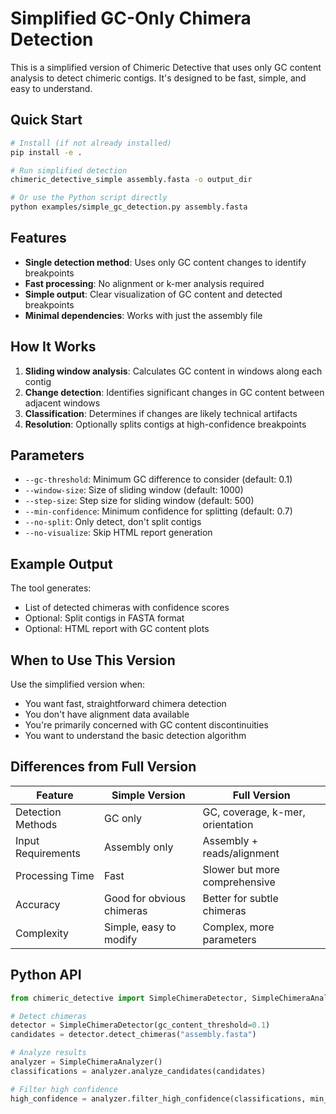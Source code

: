 # Simplified GC-Only Chimera Detection

This is a simplified version of Chimeric Detective that uses only GC content analysis to detect chimeric contigs. It's designed to be fast, simple, and easy to understand.

## Quick Start

```bash
# Install (if not already installed)
pip install -e .

# Run simplified detection
chimeric_detective_simple assembly.fasta -o output_dir

# Or use the Python script directly
python examples/simple_gc_detection.py assembly.fasta
```

## Features

- **Single detection method**: Uses only GC content changes to identify breakpoints
- **Fast processing**: No alignment or k-mer analysis required
- **Simple output**: Clear visualization of GC content and detected breakpoints
- **Minimal dependencies**: Works with just the assembly file

## How It Works

1. **Sliding window analysis**: Calculates GC content in windows along each contig
2. **Change detection**: Identifies significant changes in GC content between adjacent windows
3. **Classification**: Determines if changes are likely technical artifacts
4. **Resolution**: Optionally splits contigs at high-confidence breakpoints

## Parameters

- `--gc-threshold`: Minimum GC difference to consider (default: 0.1)
- `--window-size`: Size of sliding window (default: 1000)
- `--step-size`: Step size for sliding window (default: 500)
- `--min-confidence`: Minimum confidence for splitting (default: 0.7)
- `--no-split`: Only detect, don't split contigs
- `--no-visualize`: Skip HTML report generation

## Example Output

The tool generates:
- List of detected chimeras with confidence scores
- Optional: Split contigs in FASTA format
- Optional: HTML report with GC content plots

## When to Use This Version

Use the simplified version when:
- You want fast, straightforward chimera detection
- You don't have alignment data available
- You're primarily concerned with GC content discontinuities
- You want to understand the basic detection algorithm

## Differences from Full Version

| Feature | Simple Version | Full Version |
|---------|---------------|--------------|
| Detection Methods | GC only | GC, coverage, k-mer, orientation |
| Input Requirements | Assembly only | Assembly + reads/alignment |
| Processing Time | Fast | Slower but more comprehensive |
| Accuracy | Good for obvious chimeras | Better for subtle chimeras |
| Complexity | Simple, easy to modify | Complex, more parameters |

## Python API

```python
from chimeric_detective import SimpleChimeraDetector, SimpleChimeraAnalyzer

# Detect chimeras
detector = SimpleChimeraDetector(gc_content_threshold=0.1)
candidates = detector.detect_chimeras("assembly.fasta")

# Analyze results
analyzer = SimpleChimeraAnalyzer()
classifications = analyzer.analyze_candidates(candidates)

# Filter high confidence
high_confidence = analyzer.filter_high_confidence(classifications, min_confidence=0.7)
```